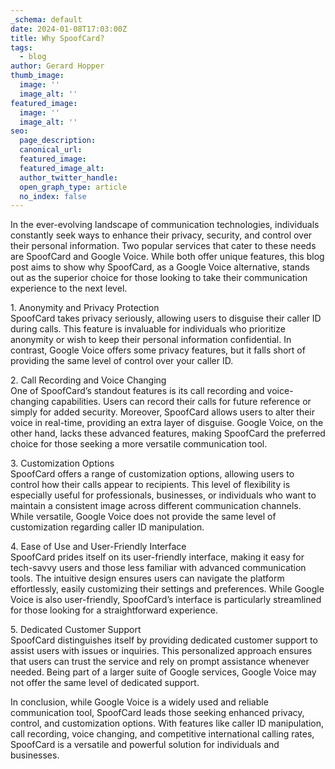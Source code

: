```yaml
---
_schema: default
date: 2024-01-08T17:03:00Z
title: Why SpoofCard?
tags:
  - blog
author: Gerard Hopper
thumb_image:
  image: ''
  image_alt: ''
featured_image:
  image: ''
  image_alt: ''
seo:
  page_description:
  canonical_url:
  featured_image:
  featured_image_alt:
  author_twitter_handle:
  open_graph_type: article
  no_index: false
---
```

In the ever-evolving landscape of communication technologies, individuals constantly seek ways to enhance their privacy, security, and control over their personal information. Two popular services that cater to these needs are SpoofCard and Google Voice. While both offer unique features, this blog post aims to show why SpoofCard, as a Google Voice alternative, stands out as the superior choice for those looking to take their communication experience to the next level.

1\. Anonymity and Privacy Protection<br>SpoofCard takes privacy seriously, allowing users to disguise their caller ID during calls. This feature is invaluable for individuals who prioritize anonymity or wish to keep their personal information confidential. In contrast, Google Voice offers some privacy features, but it falls short of providing the same level of control over your caller ID.

2\. Call Recording and Voice Changing<br>One of SpoofCard’s standout features is its call recording and voice-changing capabilities. Users can record their calls for future reference or simply for added security. Moreover, SpoofCard allows users to alter their voice in real-time, providing an extra layer of disguise. Google Voice, on the other hand, lacks these advanced features, making SpoofCard the preferred choice for those seeking a more versatile communication tool.

3\. Customization Options<br>SpoofCard offers a range of customization options, allowing users to control how their calls appear to recipients. This level of flexibility is especially useful for professionals, businesses, or individuals who want to maintain a consistent image across different communication channels. While versatile, Google Voice does not provide the same level of customization regarding caller ID manipulation.

4\. Ease of Use and User-Friendly Interface<br>SpoofCard prides itself on its user-friendly interface, making it easy for tech-savvy users and those less familiar with advanced communication tools. The intuitive design ensures users can navigate the platform effortlessly, easily customizing their settings and preferences. While Google Voice is also user-friendly, SpoofCard’s interface is particularly streamlined for those looking for a straightforward experience.

5\. Dedicated Customer Support<br>SpoofCard distinguishes itself by providing dedicated customer support to assist users with issues or inquiries. This personalized approach ensures that users can trust the service and rely on prompt assistance whenever needed. Being part of a larger suite of Google services, Google Voice may not offer the same level of dedicated support.

In conclusion, while Google Voice is a widely used and reliable communication tool, SpoofCard leads those seeking enhanced privacy, control, and customization options. With features like caller ID manipulation, call recording, voice changing, and competitive international calling rates, SpoofCard is a versatile and powerful solution for individuals and businesses.